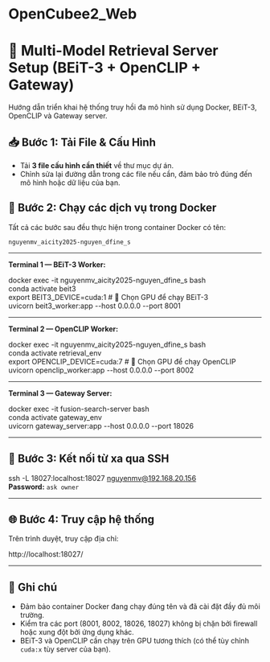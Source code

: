 # OpenCubee2_Web
# 🔁 Multi-Model Retrieval Server Setup (BEiT-3 + OpenCLIP + Gateway)

Hướng dẫn triển khai hệ thống truy hồi đa mô hình sử dụng Docker, BEiT-3, OpenCLIP và Gateway server.

## 📥 Bước 1: Tải File & Cấu Hình

- Tải **3 file cấu hình cần thiết** về thư mục dự án.  
- Chỉnh sửa lại đường dẫn trong các file nếu cần, đảm bảo trỏ đúng đến mô hình hoặc dữ liệu của bạn.

## 🚀 Bước 2: Chạy các dịch vụ trong Docker

Tất cả các bước sau đều thực hiện trong container Docker có tên:

`nguyenmv_aicity2025-nguyen_dfine_s`

---

**Terminal 1 — BEiT-3 Worker:**

docker exec -it nguyenmv_aicity2025-nguyen_dfine_s bash  
conda activate beit3  
export BEIT3_DEVICE=cuda:1   # 🧠 Chọn GPU để chạy BEiT-3  
uvicorn beit3_worker:app --host 0.0.0.0 --port 8001

---

**Terminal 2 — OpenCLIP Worker:**

docker exec -it nguyenmv_aicity2025-nguyen_dfine_s bash  
conda activate retrieval_env  
export OPENCLIP_DEVICE=cuda:7   # 🧠 Chọn GPU để chạy OpenCLIP  
uvicorn openclip_worker:app --host 0.0.0.0 --port 8002

---

**Terminal 3 — Gateway Server:**

docker exec -it fusion-search-server bash  
conda activate gateway_env  
uvicorn gateway_server:app --host 0.0.0.0 --port 18026

---

## 🔌 Bước 3: Kết nối từ xa qua SSH

ssh -L 18027:localhost:18027 nguyenmv@192.168.20.156  
**Password:** `ask owner`

---

## 🌐 Bước 4: Truy cập hệ thống

Trên trình duyệt, truy cập địa chỉ:

http://localhost:18027/

---

## 📝 Ghi chú

- Đảm bảo container Docker đang chạy đúng tên và đã cài đặt đầy đủ môi trường.  
- Kiểm tra các port (8001, 8002, 18026, 18027) không bị chặn bởi firewall hoặc xung đột bởi ứng dụng khác.  
- BEiT-3 và OpenCLIP cần chạy trên GPU tương thích (có thể tùy chỉnh `cuda:x` tùy server của bạn).
